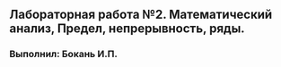 ## Лабораторная работа №2. Математический анализ, Предел, непрерывность, ряды.
### Выполнил: Бокань И.П.
